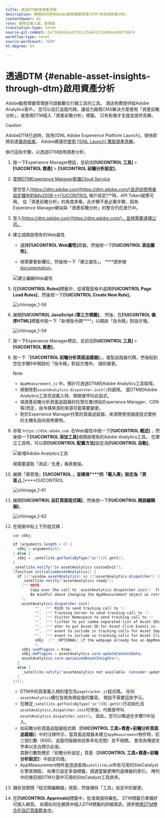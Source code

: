 ```yaml
---
title: 透過DTM啟用資產見解
description: 瞭解如何使用Adobe動態標籤管理(DTM)來啟用資產分析。
contentOwner: AG
role: 業務從業人員、管理員
translation-type: tm+mt
source-git-commit: 2e734041bdad7332c35ab41215069ee696f786f4
workflow-type: tm+mt
source-wordcount: '674'
ht-degree: 0%

---
```



# 透過DTM {#enable-asset-insights-through-dtm}啟用資產分析

Adobe動態標籤管理是可啟動數位行銷工具的工具。 酒店免費提供給Adobe Analytics客戶。 您可以自訂追蹤代碼，讓協力廠商CMS解決方案使用「資產前瞻分析」，或使用DTM插入「資產前瞻分析」標籤。 只有影像才支援並提供見解。

>[!CAUTION]
>
>AdobeDTM已過時，改用[!DNL Adobe Experience Platform Launch]，很快即將到達[壽命結束](https://medium.com/launch-by-adobe/dtm-plans-for-a-sunset-3c6aab003a6f)。 Adobe建議您[使用 [!DNL Launch] 獲取資產見解](https://experienceleague.adobe.com/docs/experience-manager-learn/assets/advanced/asset-insights-launch-tutorial.html)。

執行這些步驟，以透過DTM啟用資產分析。

1. 按一下Experience Manager標誌，並前往&#x200B;**[!UICONTROL 工具]** > **[!UICONTROL 資產]** > **[!UICONTROL 前瞻分析設定]**。
1. [使用DTMExperience Manager配置Cloud Service](/help/sites-administering/dtm.md)

   當您登入[https://dtm.adobe.com](https://dtm.adobe.com/)並造訪使用者設定檔中的&#x200B;**[!UICONTROL 帳戶設定]**&#x200B;時，API Token就應可用。 從「資產前瞻分析」的角度來看，此步驟不是必要步驟，因為Experience Manager網站與「資產前瞻分析」的整合仍在進行中。

1. 登入[https://dtm.adobe.com](https://dtm.adobe.com/)，並視需要選擇公司。
1. 建立或開啟現有的Web屬性

   * 選擇&#x200B;**[!UICONTROL Web屬性]**&#x200B;頁籤，然後按一下&#x200B;**[!UICONTROL 添加屬性]**。

   * 視需要更新欄位，然後按一下「建立屬性」。 ****&#x200B;請參閱[documentation](https://experienceleague.adobe.com/docs/experience-manager-learn/getting-started-wknd-tutorial-develop/overview.html)。

   ![建立編輯Web屬性](assets/Create-edit-web-property.png)

1. 在&#x200B;**[!UICONTROL Rules]**&#x200B;標籤中，從導覽窗格中選擇&#x200B;**[!UICONTROL Page Load Rules]**，然後按一下&#x200B;**[!UICONTROL Create New Rule]**。

   ![chlimage_1-58](assets/chlimage_1-194.png)

1. 展開&#x200B;**[!UICONTROL JavaScript /第三方標籤]**。 然後，在&#x200B;**[!UICONTROL 循序HTML]**&#x200B;標籤中按一下「新增指令碼&#x200B;****」以開啟「指令碼」對話方塊。

   ![chlimage_1-59](assets/chlimage_1-195.png)

1. 按一下Experience Manager標誌，並前往&#x200B;**[!UICONTROL 工具]** > **[!UICONTROL 資產]**。
1. 按一下「**[!UICONTROL 前瞻分析頁面追蹤器]**」，複製追蹤器代碼，然後貼到您在步驟6中開啟的「指令碼」對話方塊中。 儲存變更。

   >[!NOTE]
   >
   >* `AppMeasurement.js` 中。預計可透過DTM的Adobe Analytics工具取得。
   >* 將刪除對`assetAnalytics.dispatcher.init()`的調用。 當DTM的Adobe Analytics工具完成載入時，預期會呼叫此函式。
   >* 視資產前瞻分析頁面追蹤器的托管位置(例如Experience Manager、CDN等)而定，指令碼來源的來源可能需要變更。
   >* 對於Experience Manager托管的頁面追蹤器，來源應使用調度程式實例的主機名指向發佈實例。


1. 存取 `https://dtm.adobe.com`. 在Web屬性中按一下&#x200B;**[!UICONTROL 概述]** ，然後按一下&#x200B;**[!UICONTROL 添加工具]**&#x200B;或開啟現有的Adobe Analytics工具。 在建立工具時，可以將&#x200B;**[!UICONTROL 配置方法]**&#x200B;設定為&#x200B;**[!UICONTROL 自動]**。

   ![新增Adobe Analytics工具](assets/Add-Adobe-Analytics-Tool.png)

   視需要選取「測試／生產」報表套裝。

1. 展開「庫管理」**[!UICONTROL ，並確保****的「載入庫」設定為「頁首」]**。]****[!UICONTROL 

   ![chlimage_1-61](assets/chlimage_1-197.png)

1. 展開&#x200B;**[!UICONTROL 自訂頁面程式碼]**，然後按一下&#x200B;**[!UICONTROL 開啟編輯器]**。

   ![chlimage_1-62](assets/chlimage_1-198.png)

1. 在視窗中貼上下列程式碼：

   ```Java
   var sObj;
   
   if (arguments.length > 0) {
     sObj = arguments[0];
   } else {
     sObj = _satellite.getToolsByType('sc')[0].getS();
   }
   _satellite.notify('in assetAnalytics customInit');
   (function initializeAssetAnalytics() {
     if ((!!window.assetAnalytics) && (!!assetAnalytics.dispatcher)) {
       _satellite.notify('assetAnalytics ready');
       /** NOTE:
           Copy over the call to 'assetAnalytics.dispatcher.init()' from Assets Pagetracker
           Be mindful about changing the AppMeasurement object as retrieved above.
       */
       assetAnalytics.dispatcher.init(
             "",  /** RSID to send tracking-call to */
             "",  /** Tracking Server to send tracking-call to */
             "",  /** Visitor Namespace to send tracking-call to */
             "",  /** listVar to put comma-separated-list of Asset IDs for Asset Impression Events in tracking-call, e.g. 'listVar1' */
             "",  /** eVar to put Asset ID for Asset Click Events in, e.g. 'eVar3' */
             "",  /** event to include in tracking-calls for Asset Impression Events, e.g. 'event8' */
             "",  /** event to include in tracking-calls for Asset Click Events, e.g. 'event7' */
             sObj  /** [OPTIONAL] if the webpage already has an AppMeasurement object, include the object here. If unspecified, Pagetracker Core shall create its own AppMeasurement object */
             );
       sObj.usePlugins = true;
       sObj.doPlugins = assetAnalytics.core.updateContextData;
       assetAnalytics.core.optimizedAssetInsights();
     }
     else {
       _satellite.notify('assetAnalytics not available. Consider updating the Custom Page Code', 4);
     }
   })();
   ```

   * DTM中的頁面載入規則僅包含`pagetracker.js`程式碼。 任何`assetAnalytics`欄位皆視為預設值的覆寫。 預設不需要這些字元。
   * 在確定`_satellite.getToolsByType('sc')[0].getS()`已初始化且`assetAnalytics,dispatcher.init`可用後，代碼會呼叫`assetAnalytics.dispatcher.init()`。 因此，您可以略過在步驟11中加入。
   * 如前瞻分析頁面追蹤器程式碼（**[!UICONTROL 工具>資產>前瞻分析頁面追蹤器]**）中的注釋所示，當頁面追蹤器未建立`AppMeasurement`物件時，前三個引數（RSID、追蹤伺服器和訪客命名空間）並不相關。 會改為傳遞空字串以反白標示此值。\
      其餘引數對應於「前瞻分析設定」頁面（**[!UICONTROL 工具>資產>前瞻分析設定]**）中設定的值。
   * AppMeasurement物件是透過查詢`satelliteLib`所有可用的SiteCatalyst引擎來擷取。 如果已設定多個標籤，請適當變更陣列選擇器的索引。 陣列中的條目按DTM介面中可用的SiteCatalyst工具排序。

1. 儲存並關閉「程式碼編輯器」視窗，然後儲存「工具」設定中的變更。
1. 在&#x200B;**[!UICONTROL Approvals]**&#x200B;標籤中，批准兩個待審批。 DTM標籤已準備好可插入網頁。 如需如何在網頁中插入DTM標籤的詳細資訊，請參閱[將DTM整合在自訂頁面範本中](https://blogs.adobe.com/experiencedelivers/experience-management/integrating-dtm-custom-aem6-page-template/)。
